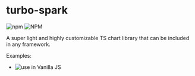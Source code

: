 # turbo-spark

![npm](https://img.shields.io/npm/v/turbo-spark)
![NPM](https://img.shields.io/npm/l/turbo-spark)

A super light and highly customizable TS chart library that can be included in any framework.

Examples:

- ![use in Vanilla JS](https://jsfiddle.net/k7sy5qL2/1/)
